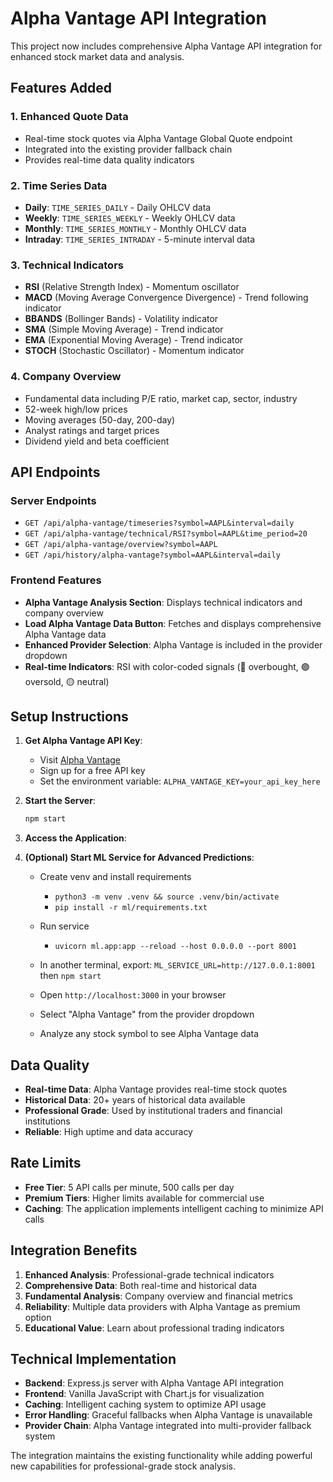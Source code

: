 # Alpha Vantage API Integration

This project now includes comprehensive Alpha Vantage API integration for enhanced stock market data and analysis.

## Features Added

### 1. Enhanced Quote Data
- Real-time stock quotes via Alpha Vantage Global Quote endpoint
- Integrated into the existing provider fallback chain
- Provides real-time data quality indicators

### 2. Time Series Data
- **Daily**: `TIME_SERIES_DAILY` - Daily OHLCV data
- **Weekly**: `TIME_SERIES_WEEKLY` - Weekly OHLCV data  
- **Monthly**: `TIME_SERIES_MONTHLY` - Monthly OHLCV data
- **Intraday**: `TIME_SERIES_INTRADAY` - 5-minute interval data

### 3. Technical Indicators
- **RSI** (Relative Strength Index) - Momentum oscillator
- **MACD** (Moving Average Convergence Divergence) - Trend following indicator
- **BBANDS** (Bollinger Bands) - Volatility indicator
- **SMA** (Simple Moving Average) - Trend indicator
- **EMA** (Exponential Moving Average) - Trend indicator
- **STOCH** (Stochastic Oscillator) - Momentum indicator

### 4. Company Overview
- Fundamental data including P/E ratio, market cap, sector, industry
- 52-week high/low prices
- Moving averages (50-day, 200-day)
- Analyst ratings and target prices
- Dividend yield and beta coefficient

## API Endpoints

### Server Endpoints
- `GET /api/alpha-vantage/timeseries?symbol=AAPL&interval=daily`
- `GET /api/alpha-vantage/technical/RSI?symbol=AAPL&time_period=20`
- `GET /api/alpha-vantage/overview?symbol=AAPL`
- `GET /api/history/alpha-vantage?symbol=AAPL&interval=daily`

### Frontend Features
- **Alpha Vantage Analysis Section**: Displays technical indicators and company overview
- **Load Alpha Vantage Data Button**: Fetches and displays comprehensive Alpha Vantage data
- **Enhanced Provider Selection**: Alpha Vantage is included in the provider dropdown
- **Real-time Indicators**: RSI with color-coded signals (🔴 overbought, 🟢 oversold, 🟡 neutral)

## Setup Instructions

1. **Get Alpha Vantage API Key**:
   - Visit [Alpha Vantage](https://www.alphavantage.co/support/#api-key)
   - Sign up for a free API key
   - Set the environment variable: `ALPHA_VANTAGE_KEY=your_api_key_here`

2. **Start the Server**:
   ```bash
   npm start
   ```

3. **Access the Application**:
4. **(Optional) Start ML Service for Advanced Predictions**:
   - Create venv and install requirements
     - `python3 -m venv .venv && source .venv/bin/activate`
     - `pip install -r ml/requirements.txt`
   - Run service
     - `uvicorn ml.app:app --reload --host 0.0.0.0 --port 8001`
   - In another terminal, export: `ML_SERVICE_URL=http://127.0.0.1:8001` then `npm start`

   - Open `http://localhost:3000` in your browser
   - Select "Alpha Vantage" from the provider dropdown
   - Analyze any stock symbol to see Alpha Vantage data

## Data Quality

- **Real-time Data**: Alpha Vantage provides real-time stock quotes
- **Historical Data**: 20+ years of historical data available
- **Professional Grade**: Used by institutional traders and financial institutions
- **Reliable**: High uptime and data accuracy

## Rate Limits

- **Free Tier**: 5 API calls per minute, 500 calls per day
- **Premium Tiers**: Higher limits available for commercial use
- **Caching**: The application implements intelligent caching to minimize API calls

## Integration Benefits

1. **Enhanced Analysis**: Professional-grade technical indicators
2. **Comprehensive Data**: Both real-time and historical data
3. **Fundamental Analysis**: Company overview and financial metrics
4. **Reliability**: Multiple data providers with Alpha Vantage as premium option
5. **Educational Value**: Learn about professional trading indicators

## Technical Implementation

- **Backend**: Express.js server with Alpha Vantage API integration
- **Frontend**: Vanilla JavaScript with Chart.js for visualization
- **Caching**: Intelligent caching system to optimize API usage
- **Error Handling**: Graceful fallbacks when Alpha Vantage is unavailable
- **Provider Chain**: Alpha Vantage integrated into multi-provider fallback system

The integration maintains the existing functionality while adding powerful new capabilities for professional-grade stock analysis.

